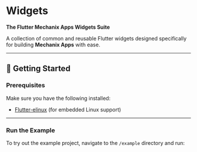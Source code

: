# Widgets  
**The Flutter Mechanix Apps Widgets Suite**  

A collection of common and reusable Flutter widgets designed specifically for building **Mechanix Apps** with ease.  

---

## 🚀 Getting Started  

### Prerequisites  
Make sure you have the following installed:   
- [Flutter-elinux](https://github.com/sony/flutter-elinux) (for embedded Linux support)  

---

### Run the Example  

To try out the example project, navigate to the `/example` directory and run:  

